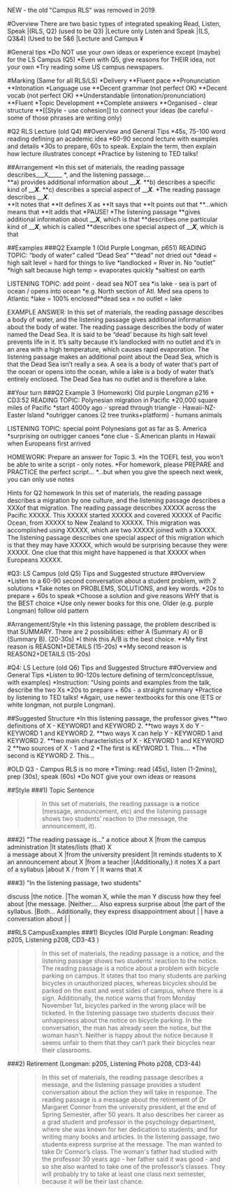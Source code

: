 NEW - the old "Campus RLS" was removed in 2019


#Overview
There are two basic types of integrated speaking
Read, Listen, Speak     |(RLS, Q2) (used to be Q3)      |Lecture only
Listen and Speak        |(LS, Q3&4) (Used to be 5&6     |Lecture and Campus
¥

#General tips
*Do NOT use your own ideas or experience except (maybe) for the LS Campus (Q5)
*Even with Q5, give reasons for THEIR idea, not your own
*Try reading some US campus newspapers.

#Marking (Same for all RLS/LS)
*Delivery
**Fluent pace
**Pronunciation 
**Intonation
*Language use
**Decent grammar (not perfect OK)
**Decent vocab (not perfect OK)
**Understandable (intonation/pronunciation)
**Fluent
*Topic Development
**Complete answers
**Organised - clear structure
**[[Style - use cohesion]] to connect your ideas (be careful - some of those phrases are writing only)
  




#Q2 RLS Lecture (old Q4)
##Overview and General Tips
*45s, 75-100 word reading defining an  academic idea
*60-90 second lecture with examples and details
*30s to prepare, 60s to speak. Explain the term, then explain how lecture illustrates concept
*Practice by listening to TED talks!

##Arrangement
*In this set of materials, the reading passage describes___X_____ 
*, and the listening passage....   
**a) provides additional information about _____X___. 
**b) describes a specific kind of _____X___.
**c) describes a special aspect of _____X___.
*The reading passage describes _____X___.  
**It notes that 
**It defines X as 
**It says that 
**It points out that
**...which means that
**It adds that
*PAUSE!
*The listening passage 
**gives additional information about _____X___, which is that 
**describes one particular kind of _____X___, which is called
**describes one special aspect of _____X___, which is that


##Examples
###Q2 Example 1 (Old Purple Longman, p651)
READING TOPIC: “body of water” called “Dead Sea”
*“dead” not dried out
*dead = high salt level = hard for things to live 
*landlocked = River in. No “outlet”
*high salt because high temp = evaporates quickly
*saltiest on earth

LISTENING TOPIC: add point - dead sea NOT sea
*is lake - sea is part of ocean / opens into ocean
*e.g. North section of Atl. Med sea opens to Atlantic
*lake = 100% enclosed**dead sea = no outlet = lake

EXAMPLE ANSWER: In this set of materials, the reading passage describes a body of water, and the listening passage gives additional information about the body of water. The reading passage describes the body of water named the Dead Sea. It is said to be “dead’ because its high salt level prevents life in it. It’s salty because it’s landlocked with no outlet and it’s in an area with a high temperature, which causes rapid evaporation. The listening passage makes an additional point about the Dead Sea, which is that the Dead Sea isn’t really a sea. A sea is a body of water that’s part of the ocean or opens into the ocean, while a lake is a body of water that’s entirely enclosed. The Dead Sea has no outlet and is therefore a lake. 


##Your turn
###Q2 Example 3 (Homework) Old purple Longman p216 + CD3:52
READING TOPIC: Polynesian migration in Pacific
*20,000 square miles of Pacific 
*start 4000y ago - spread through triangle - Hawaii-NZ-Easter Island
*outrigger canoes (2 tree trunks+platform)  - humans animals

LISTENING TOPIC: special point Polynesians got as far as S. America
*surprising on outrigger canoes 
*one clue - S.American plants in Hawaii when Europeans first arrived 

HOMEWORK: Prepare an answer for Topic 3.
*In the TOEFL test, you won’t be able to write a script - only notes.
*For homework, please PREPARE and PRACTICE the perfect script...
*...but when you give the speech next week, you can only use notes

Hints for Q2 homework
In this set of materials, the reading passage describes a migration by one culture, and the listening passage describes a XXXof that migration. The reading passage describes XXXXX across the Pacific XXXXX. This XXXXX started XXXXX and covered XXXXX of Pacific Ocean, from XXXXX to New Zealand to XXXXX. This migration was accomplished using XXXXX, which are two XXXXX joined with a XXXXX.  The listening passage describes one special aspect of this migration which is that they may have XXXXX, which would be surprising because they were XXXXX. One clue that this might have happened is that XXXXX when Europeans XXXXX. 


 



#Q3: LS Campus (old Q5) Tips and Suggested structure
##Overview
*Listen to a 60-90 second conversation  about a student problem, with 2 solutions
*Take notes on PROBLEMS, SOLUTIONS, and key words. 
*20s to prepare + 60s to speak 
*Choose a solution and give reasons WHY that is the BEST choice
*<red>Use only newer books for this one. Older (e.g. purple Longman) follow old pattern </red> 


#Arrangement/Style
*In this listening passage, the problem described is that SUMMARY. There are 2 possibilities: either A  (Summary A) or B (Summary B).  (20-30s)
*I think this A/B is the best choice.
**My first reason is  REASON1+DETAILS (15-20s)
**My second reason is REASON2+DETAILS (15-20s)
 

 
#Q4: LS Lecture (old Q6) Tips and Suggested Structure
##Overview and General Tips
*Listen to 90-120s lecture defining of term/concept/issue, with examples)
*Instruction: "Using points and examples from the talk, describe the two Xs
*20s to prepare + 60s - a straight summary 
*Practice by listening to TED talks!
*Again, use newer textbooks for this one (ETS or white longman, not purple Longman). 



##Suggested Structure
*In this listening passage, the professor gives
**two definitions of X - KEYWORD1 and KEYWORD 2.
**two ways X do Y - KEYWORD 1 and KEYWORD 2.
**two ways X can help Y - KEYWORD 1 and KEYWORD 2.
**two main characteristics of X - KEYWORD 1 and KEYWORD 2
**two sources of X - 1 and 2
*The first is KEYWORD 1. This....
*The second is KEYWORD 2. This...
 



#OLD Q3 - Campus RLS is no more
*Timing: read (45s), listen (1-2mins), prep (30s), speak (60s) 
*Do NOT give your own ideas or reasons


##Style
###1) Topic Sentence
>>In this set of materials, the reading passage is __a__ notice (message, announcement, etc) and the listening passage shows two students’ reaction to (the message, the announcement, it).

###2) "The reading passage is..."
a notice about X        |from the campus administration |It states/lists (that) X  
a message about X       |from the university president  |It reminds students to X
an announcement about X  |from a teacher                |(Additionally,) it notes X
a part of a syllabus    |about X / from Y               | It warns that  X


###3) "In the listening passage, two students"   

discuss                         |the notice.    |The woman  X, while the man Y
discuss how they feel about     |the message.   |Neither.... Also
express surprise about          |the part of the syllabus.   |Both... Additionally, they
express disappointment about     |  |
have a conversation about       |     |


##RLS CampusExamples
###1) Bicycles
(Old Purple Longman: Reading p205, Listening p208, CD3-43 )
>>In this set of materials, the reading passage is a notice, and the listening passage shows two students’ reaction to the notice. The reading passage is a notice about a problem with bicycle parking on campus. It states that too many students are parking bicycles in unauthorized places, whereas bicycles should be parked on the east and west sides of campus, where there is a sign. Additionally, the notice warns that from Monday November 1st, bicycles parked in the wrong place will be ticketed. In the listening passage two students discuss their unhappiness about the notice on bicycle parking. In the conversation, the man has already seen the notice, but the woman hasn’t. Neither is happy about the notice because it seems unfair to them that they can’t park their bicycles near their classrooms. 

###2) Retirement
(Longman: p205, Listening Photo p208, CD3-44)
>>In this set of materials, the reading passage  describes a message, and the listening passage provides a student conversation about the action they will take in response. 
The reading passage is a message about the retirement of Dr Margaret Connor from the university president, at the end of Spring Semester, after 50 years. It also describes her career as a grad student and professor in the psychology department, where she was known for her dedication to students, and for writing many books and articles.
In the listening passage, two students express surprise at the message. The man wanted to take  Dr Connor’s class. The woman's father had studied with the professor 30 years ago - her father said it was good - and so she also wanted to take one of the professor’s classes. They will probably try to take at least one class next semester, because it will be their last chance.  
  
 

